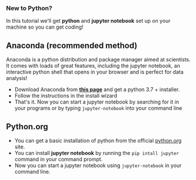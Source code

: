 ### New to Python?
In this tutorial we'll get **python** and **jupyter notebook** set up on your machine so you can get coding!

## Anaconda (recommended method)
Anaconda is a python distribution and package manager aimed at scientists. It comes with loads of great features, including the jupyter notebook, an interactive python shell that opens in your browser and is perfect for data analysis!

* Download Anaconda from [**this page**](https://www.anaconda.com/products/individual#Downloads) and get a python 3.7 + installer.
* Follow the instructions in the install wizard
* That's it. Now you can start a jupyter notebook by searching for it in your programs or by typing ```jupyter-notebook``` into your command line

## Python.org
* You can get a basic installation of python from the official [python.org](https://www.python.org/downloads/) site.
* You can install **jupyter notebook** by running the ```pip intall jupyter``` command in your command prompt.
* Now you can start a jupyter notebook using ```jupyter-notebook``` in your command line.
